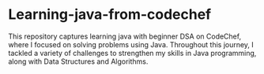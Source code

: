 # Learning-java-from-codechef
This repository captures learning java with beginner DSA on CodeChef, where I focused on solving problems using Java. Throughout this journey, I tackled a variety of challenges to strengthen my skills in Java programming, along with Data Structures and Algorithms.
